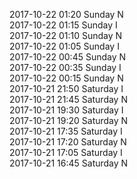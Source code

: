 2017-10-22 01:20 Sunday  N  
2017-10-22 01:15 Sunday  I  
2017-10-22 01:10 Sunday  N  
2017-10-22 01:05 Sunday  I  
2017-10-22 00:45 Sunday  N  
2017-10-22 00:35 Sunday  I  
2017-10-22 00:15 Sunday  N  
2017-10-21 21:50 Saturday  I  
2017-10-21 21:45 Saturday  N  
2017-10-21 19:30 Saturday  I  
2017-10-21 19:20 Saturday  N  
2017-10-21 17:35 Saturday  I  
2017-10-21 17:20 Saturday  N  
2017-10-21 17:05 Saturday  I  
2017-10-21 16:45 Saturday  N  

